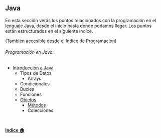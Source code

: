 ## Java

En esta sección verás los puntos relacionados con la programación en el lenguaje Java, desde el inicio hasta donde podamos llegar. Los puntos están estructurados en el siguiente indice. 

(También accesible desde el Indice de Programacion) 

###### Programación en Java:
  - [Introducción a Java](1%20-%20Por%20que%20Java.md)
    - Tipos de Datos
      - Arrays
    - Condicionales
    - Bucles
    - Funciones
    - [Objetos](7%20-%20Objetos%20en%20Java.md)
      - [Métodos](7.1%20-%20Métodos%20de%20Acceso.md)
      - Colecciones

<br>

**[Indice :house:](/README.md)**